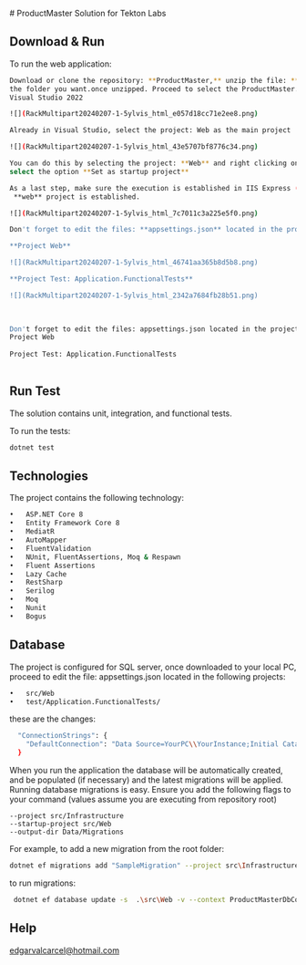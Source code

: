 ﻿﻿# ProductMaster Solution for Tekton Labs
## Download & Run
To run the web application:

```bash
Download or clone the repository: **ProductMaster,** unzip the file: **ProductMaster-master.zip** to
the folder you want.once unzipped. Proceed to select the ProductMaster.sln file to be opened with
Visual Studio 2022

![](RackMultipart20240207-1-5ylvis_html_e057d18cc71e2ee8.png)

Already in Visual Studio, select the project: Web as the main project

![](RackMultipart20240207-1-5ylvis_html_43e5707bf8776c34.png)

You can do this by selecting the project: **Web** and right clicking on it and on the pop-up menu
select the option **Set as startup project**

As a last step, make sure the execution is established in IIS Express (just for this test) and that the
 **web** project is established.

![](RackMultipart20240207-1-5ylvis_html_7c7011c3a225e5f0.png)

Don't forget to edit the files: **appsettings.json** located in the projects:

**Project Web**

![](RackMultipart20240207-1-5ylvis_html_46741aa365b8d5b8.png)

**Project Test: Application.FunctionalTests**

![](RackMultipart20240207-1-5ylvis_html_2342a7684fb28b51.png)
 

 
Don't forget to edit the files: appsettings.json located in the projects:
Project Web
 
Project Test: Application.FunctionalTests
 

```

## Run Test

The solution contains unit, integration, and functional tests.

To run the tests:
```bash
dotnet test
```

## Technologies

The project contains the following technology:
```bash
•	ASP.NET Core 8
•	Entity Framework Core 8
•	MediatR
•	AutoMapper
•	FluentValidation
•	NUnit, FluentAssertions, Moq & Respawn
•	Fluent Assertions
•	Lazy Cache
•	RestSharp
•	Serilog
•	Moq
•	Nunit
•	Bogus
 ```
## Database
The project is configured for SQL server, once downloaded to your local PC, proceed to edit the file: appsettings.json located in the following projects:
```bash
•	src/Web
•	test/Application.FunctionalTests/
 ```
these are the changes:
```bash
  "ConnectionStrings": {
    "DefaultConnection": "Data Source=YourPC\\YourInstance;Initial Catalog=ProductMasterDb;User ID=YourUser;Password=YourPassword;MultipleActiveResultSets=True;Connect Timeout=100;Encrypt=False;"
  }
 ```
  
When you run the application the database will be automatically created, and be populated (if necessary) and the latest migrations will be applied.
Running database migrations is easy. Ensure you add the following flags to your command (values assume you are executing from repository root)
 ```
--project src/Infrastructure
--startup-project src/Web
--output-dir Data/Migrations
 ```
For example, to add a new migration from the root folder:
```bash
dotnet ef migrations add "SampleMigration" --project src\Infrastructure --startup-project src\Web --output-dir Data\Migrations
 ```
to run migrations: 
```bash
 dotnet ef database update -s  .\src\Web -v --context ProductMasterDbContext --project .\src\Infrastructure
 ```
## Help
edgarvalcarcel@hotmail.com
